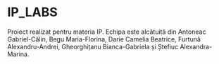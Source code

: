 # IP_LABS

Proiect realizat pentru materia IP. Echipa este alcătuită din Antoneac Gabriel-Călin, Begu Maria-Florina, Darie Camelia Beatrice, Furtună Alexandru-Andrei, Gheorghițanu Bianca-Gabriela și Ștefiuc Alexandra-Marina.
